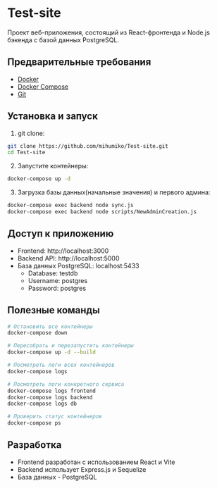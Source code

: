 # Test-site

Проект веб-приложения, состоящий из React-фронтенда и Node.js бэкенда с базой данных PostgreSQL.

## Предварительные требования

- [Docker](https://www.docker.com/products/docker-desktop/)
- [Docker Compose](https://docs.docker.com/compose/install/)
- [Git](https://git-scm.com/downloads)

## Установка и запуск

1. git clone:

```bash
git clone https://github.com/mihumiko/Test-site.git
cd Test-site
```

2. Запустите контейнеры:

```bash
docker-compose up -d
```

3. Загрузка базы данных(начальные значения) и первого админа:

```bash
docker-compose exec backend node sync.js
docker-compose exec backend node scripts/NewAdminCreation.js
```

## Доступ к приложению

- Frontend: http://localhost:3000
- Backend API: http://localhost:5000
- База данных PostgreSQL: localhost:5433
  - Database: testdb
  - Username: postgres
  - Password: postgres

## Полезные команды

```bash
# Остановить все контейнеры
docker-compose down

# Пересобрать и перезапустить контейнеры
docker-compose up -d --build

# Посмотреть логи всех контейнеров
docker-compose logs

# Посмотреть логи конкретного сервиса
docker-compose logs frontend
docker-compose logs backend
docker-compose logs db

# Проверить статус контейнеров
docker-compose ps
```

## Разработка

- Frontend разработан с использованием React и Vite
- Backend использует Express.js и Sequelize
- База данных - PostgreSQL
